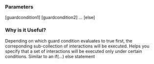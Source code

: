 ### Parameters
[guardcondition1]
[guardcondition2]
...
[else]

### Why is it Useful?
Depending on which guard condition evaluates to true first, the correponding sub-collection of interactions will be executed. Helps you specify that a set of interactions will be executed only under certain conditions. Similar to an if(...) else statement

